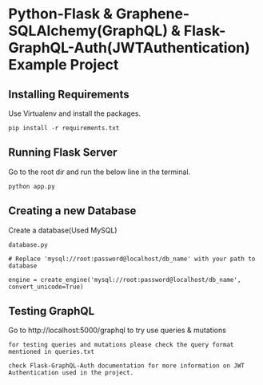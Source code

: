 # Python-Flask & Graphene-SQLAlchemy(GraphQL) & Flask-GraphQL-Auth(JWTAuthentication) Example Project


## Installing Requirements
Use Virtualenv and install the packages.
```
pip install -r requirements.txt
```
## Running Flask Server
Go to the root dir and run the below line in the terminal.
```
python app.py
```
## Creating a new Database
Create a database(Used MySQL)
```
database.py

# Replace 'mysql://root:password@localhost/db_name' with your path to database

engine = create_engine('mysql://root:password@localhost/db_name', convert_unicode=True)

```
## Testing GraphQL
Go to http://localhost:5000/graphql to try use queries & mutations 

```
for testing queries and mutations please check the query format mentioned in queries.txt
```

```
check Flask-GraphQL-Auth documentation for more information on JWT Authentication used in the project.

```
